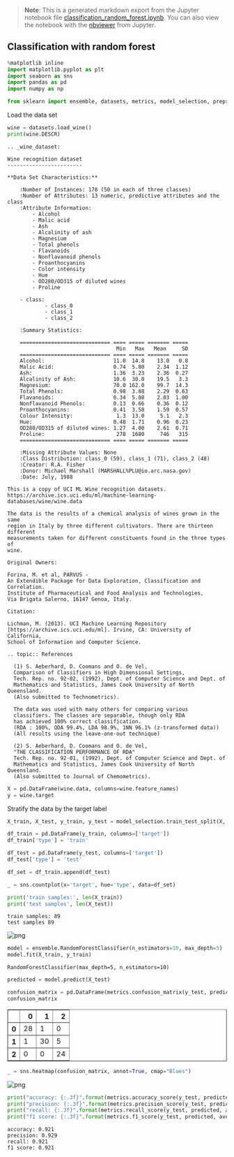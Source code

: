 >**Note**: This is a generated markdown export from the Jupyter notebook file [classification_random_forest.ipynb](classification_random_forest.ipynb).
>You can also view the notebook with the [nbviewer](https://nbviewer.jupyter.org/github/rueedlinger/machine-learning-snippets/blob/master/notebooks/supervised/classification/ensemble/classification_random_forest.ipynb) from Jupyter. 

## Classification with random forest


```python
%matplotlib inline
import matplotlib.pyplot as plt
import seaborn as sns
import pandas as pd
import numpy as np

from sklearn import ensemble, datasets, metrics, model_selection, preprocessing, pipeline
```

Load the data set


```python
wine = datasets.load_wine()
print(wine.DESCR)
```

    .. _wine_dataset:
    
    Wine recognition dataset
    ------------------------
    
    **Data Set Characteristics:**
    
        :Number of Instances: 178 (50 in each of three classes)
        :Number of Attributes: 13 numeric, predictive attributes and the class
        :Attribute Information:
     		- Alcohol
     		- Malic acid
     		- Ash
    		- Alcalinity of ash  
     		- Magnesium
    		- Total phenols
     		- Flavanoids
     		- Nonflavanoid phenols
     		- Proanthocyanins
    		- Color intensity
     		- Hue
     		- OD280/OD315 of diluted wines
     		- Proline
    
        - class:
                - class_0
                - class_1
                - class_2
    		
        :Summary Statistics:
        
        ============================= ==== ===== ======= =====
                                       Min   Max   Mean     SD
        ============================= ==== ===== ======= =====
        Alcohol:                      11.0  14.8    13.0   0.8
        Malic Acid:                   0.74  5.80    2.34  1.12
        Ash:                          1.36  3.23    2.36  0.27
        Alcalinity of Ash:            10.6  30.0    19.5   3.3
        Magnesium:                    70.0 162.0    99.7  14.3
        Total Phenols:                0.98  3.88    2.29  0.63
        Flavanoids:                   0.34  5.08    2.03  1.00
        Nonflavanoid Phenols:         0.13  0.66    0.36  0.12
        Proanthocyanins:              0.41  3.58    1.59  0.57
        Colour Intensity:              1.3  13.0     5.1   2.3
        Hue:                          0.48  1.71    0.96  0.23
        OD280/OD315 of diluted wines: 1.27  4.00    2.61  0.71
        Proline:                       278  1680     746   315
        ============================= ==== ===== ======= =====
    
        :Missing Attribute Values: None
        :Class Distribution: class_0 (59), class_1 (71), class_2 (48)
        :Creator: R.A. Fisher
        :Donor: Michael Marshall (MARSHALL%PLU@io.arc.nasa.gov)
        :Date: July, 1988
    
    This is a copy of UCI ML Wine recognition datasets.
    https://archive.ics.uci.edu/ml/machine-learning-databases/wine/wine.data
    
    The data is the results of a chemical analysis of wines grown in the same
    region in Italy by three different cultivators. There are thirteen different
    measurements taken for different constituents found in the three types of
    wine.
    
    Original Owners: 
    
    Forina, M. et al, PARVUS - 
    An Extendible Package for Data Exploration, Classification and Correlation. 
    Institute of Pharmaceutical and Food Analysis and Technologies,
    Via Brigata Salerno, 16147 Genoa, Italy.
    
    Citation:
    
    Lichman, M. (2013). UCI Machine Learning Repository
    [https://archive.ics.uci.edu/ml]. Irvine, CA: University of California,
    School of Information and Computer Science. 
    
    .. topic:: References
    
      (1) S. Aeberhard, D. Coomans and O. de Vel, 
      Comparison of Classifiers in High Dimensional Settings, 
      Tech. Rep. no. 92-02, (1992), Dept. of Computer Science and Dept. of  
      Mathematics and Statistics, James Cook University of North Queensland. 
      (Also submitted to Technometrics). 
    
      The data was used with many others for comparing various 
      classifiers. The classes are separable, though only RDA 
      has achieved 100% correct classification. 
      (RDA : 100%, QDA 99.4%, LDA 98.9%, 1NN 96.1% (z-transformed data)) 
      (All results using the leave-one-out technique) 
    
      (2) S. Aeberhard, D. Coomans and O. de Vel, 
      "THE CLASSIFICATION PERFORMANCE OF RDA" 
      Tech. Rep. no. 92-01, (1992), Dept. of Computer Science and Dept. of 
      Mathematics and Statistics, James Cook University of North Queensland. 
      (Also submitted to Journal of Chemometrics).
    



```python
X = pd.DataFrame(wine.data, columns=wine.feature_names)
y = wine.target
```

Stratify the data by the target label


```python
X_train, X_test, y_train, y_test = model_selection.train_test_split(X, y, train_size=0.5, stratify=y)

df_train = pd.DataFrame(y_train, columns=['target'])
df_train['type'] = 'train'

df_test = pd.DataFrame(y_test, columns=['target'])
df_test['type'] = 'test'

df_set = df_train.append(df_test)

_ = sns.countplot(x='target', hue='type', data=df_set)     

print('train samples:', len(X_train))
print('test samples', len(X_test))
```

    train samples: 89
    test samples 89



    
![png](classification_random_forest_files/classification_random_forest_6_1.png)
    



```python
model = ensemble.RandomForestClassifier(n_estimators=10, max_depth=5)
model.fit(X_train, y_train)
```




    RandomForestClassifier(max_depth=5, n_estimators=10)




```python
predicted = model.predict(X_test)

confusion_matrix = pd.DataFrame(metrics.confusion_matrix(y_test, predicted))
confusion_matrix
```




<div>
<table border="1" class="dataframe">
  <thead>
    <tr style="text-align: right;">
      <th></th>
      <th>0</th>
      <th>1</th>
      <th>2</th>
    </tr>
  </thead>
  <tbody>
    <tr>
      <th>0</th>
      <td>28</td>
      <td>1</td>
      <td>0</td>
    </tr>
    <tr>
      <th>1</th>
      <td>1</td>
      <td>30</td>
      <td>5</td>
    </tr>
    <tr>
      <th>2</th>
      <td>0</td>
      <td>0</td>
      <td>24</td>
    </tr>
  </tbody>
</table>
</div>




```python
_ = sns.heatmap(confusion_matrix, annot=True, cmap="Blues")
```


    
![png](classification_random_forest_files/classification_random_forest_9_0.png)
    



```python
print("accuracy: {:.3f}".format(metrics.accuracy_score(y_test, predicted)))
print("precision: {:.3f}".format(metrics.precision_score(y_test, predicted, average='weighted')))
print("recall: {:.3f}".format(metrics.recall_score(y_test, predicted, average='weighted')))
print("f1 score: {:.3f}".format(metrics.f1_score(y_test, predicted, average='weighted')))
```

    accuracy: 0.921
    precision: 0.929
    recall: 0.921
    f1 score: 0.921
